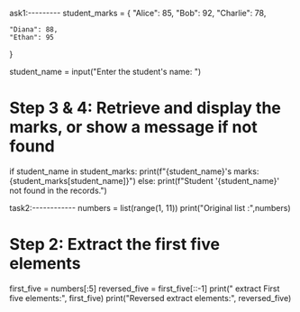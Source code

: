 ask1:---------
student_marks = {
    "Alice": 85,
    "Bob": 92,
    "Charlie": 78,
    
    "Diana": 88,
    "Ethan": 95
}

student_name = input("Enter the student's name: ")

# Step 3 & 4: Retrieve and display the marks, or show a message if not found
if student_name in student_marks:
    print(f"{student_name}'s marks: {student_marks[student_name]}")
else:
    print(f"Student '{student_name}' not found in the records.")
  


   task2:------------
numbers = list(range(1, 11))
print("Original list :",numbers)
# Step 2: Extract the first five elements
first_five = numbers[:5]
reversed_five = first_five[::-1]
print(" extract First five elements:", first_five)
print("Reversed extract elements:", reversed_five)

